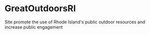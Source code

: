 # GreatOutdoorsRI
Site promote the use of Rhode Island's public outdoor resources and increase public engagement
